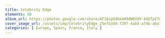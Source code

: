 ```yaml
---
title: Celebrity Edge
elements: 58
album_url: https://photos.google.com/share/AF1QipOdkkmH9dWB19V-8G6TpI7e8ieJizZ59lb9gol5Q_mra1O__uAzJfvkz5_2bL2lSg?key=WENhbExmdF8tS1pVcmZKbzEzZVJYcTF5NC1NRW5B
cover_image_url: /assets/img/CelebrityEdge_25efb10d-7297-4abd-a74b-a6a75a7cebb8.jpg
categories: [ Europe, Spain, France, Italy ]
---
```

